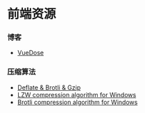 # 前端资源

### 博客
*   [VueDose](https://vuedose.tips)

### 压缩算法 
*   [Deflate & Brotli & Gzip](https://nodejs.org/api/zlib.html)
*   [LZW compression algorithm for Windows](https://sourceforge.net/projects/lzw/)
*   [Brotli compression algorithm for Windows](https://github.com/google/brotli/releases/download/v1.0.0/brotli-win-x86_64-v1.0.0.zip)